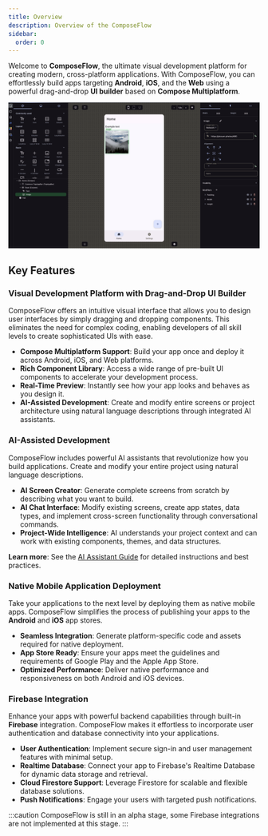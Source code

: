 ```yaml
---
title: Overview
description: Overview of the ComposeFlow
sidebar:
  order: 0
---
```


Welcome to **ComposeFlow**, the ultimate visual development platform for creating modern, cross-platform applications. With ComposeFlow, you can effortlessly build apps targeting **Android**, **iOS**, and the **Web** using a powerful drag-and-drop **UI builder** based on **Compose Multiplatform**.

![UI builder in ComposeFlow](../../../assets/uibuilder_overview.png)

## Key Features

### Visual Development Platform with Drag-and-Drop UI Builder

ComposeFlow offers an intuitive visual interface that allows you to design user interfaces by simply dragging and dropping components. This eliminates the need for complex coding, enabling developers of all skill levels to create sophisticated UIs with ease.

- **Compose Multiplatform Support**: Build your app once and deploy it across Android, iOS, and Web platforms.
- **Rich Component Library**: Access a wide range of pre-built UI components to accelerate your development process.
- **Real-Time Preview**: Instantly see how your app looks and behaves as you design it.
- **AI-Assisted Development**: Create and modify entire screens or project architecture using natural language descriptions through integrated AI assistants.

### AI-Assisted Development

ComposeFlow includes powerful AI assistants that revolutionize how you build applications. Create and modify your entire project using natural language descriptions.

- **AI Screen Creator**: Generate complete screens from scratch by describing what you want to build.
- **AI Chat Interface**: Modify existing screens, create app states, data types, and implement cross-screen functionality through conversational commands.
- **Project-Wide Intelligence**: AI understands your project context and can work with existing components, themes, and data structures.

**Learn more**: See the [AI Assistant Guide](/guides/ai_assistant) for detailed instructions and best practices.

### Native Mobile Application Deployment

Take your applications to the next level by deploying them as native mobile apps. ComposeFlow simplifies the process of publishing your apps to the **Android** and **iOS** app stores.

- **Seamless Integration**: Generate platform-specific code and assets required for native deployment.
- **App Store Ready**: Ensure your apps meet the guidelines and requirements of Google Play and the Apple App Store.
- **Optimized Performance**: Deliver native performance and responsiveness on both Android and iOS devices.

### Firebase Integration

Enhance your apps with powerful backend capabilities through built-in **Firebase** integration. ComposeFlow makes it effortless to incorporate user authentication and database connectivity into your applications.

- **User Authentication**: Implement secure sign-in and user management features with minimal setup.
- **Realtime Database**: Connect your app to Firebase's Realtime Database for dynamic data storage and retrieval.
- **Cloud Firestore Support**: Leverage Firestore for scalable and flexible database solutions.
- **Push Notifications**: Engage your users with targeted push notifications.

:::caution
ComposeFlow is still in an alpha stage, some Firebase integrations are not implemented at this stage.
:::

